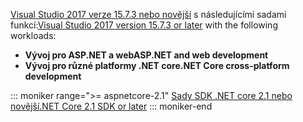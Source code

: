 <span data-ttu-id="9b899-101">[Visual Studio 2017 verze 15.7.3 nebo novější](https://www.microsoft.com/net/download/windows) s následujícími sadami funkcí:</span><span class="sxs-lookup"><span data-stu-id="9b899-101">[Visual Studio 2017 version 15.7.3 or later](https://www.microsoft.com/net/download/windows) with the following workloads:</span></span>

* <span data-ttu-id="9b899-102">**Vývoj pro ASP.NET a web**</span><span class="sxs-lookup"><span data-stu-id="9b899-102">**ASP.NET and web development**</span></span>
* <span data-ttu-id="9b899-103">**Vývoj pro různé platformy .NET core**</span><span class="sxs-lookup"><span data-stu-id="9b899-103">**.NET Core cross-platform development**</span></span>

::: moniker range=">= aspnetcore-2.1"
[<span data-ttu-id="9b899-104">Sady SDK .NET core 2.1 nebo novější</span><span class="sxs-lookup"><span data-stu-id="9b899-104">.NET Core 2.1 SDK or later</span></span>](https://www.microsoft.com/net/download/windows)
::: moniker-end

